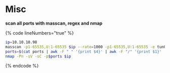 # Misc

**scan all ports with masscan, regex and nmap**

{% code lineNumbers="true" %}
```bash
ip=10.10.10.98
masscan -p1-65535,U:1-65535 $ip --rate=1000 -p1-65535,U:1-65535 -e tun0 > ports
ports=$(cat ports | awk -F " " '{print $4}' | awk -F "/" '{print $1}' | sort -n | tr '\n' ',' | sed 's/,$//')
nmap -Pn -sV -sC -p$ports $ip
```
{% endcode %}

